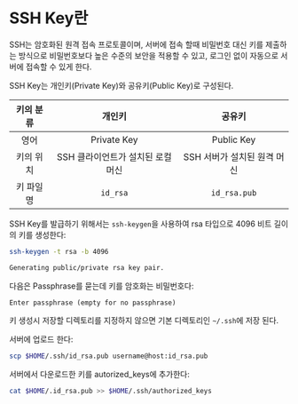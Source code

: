 # SSH Key란

SSH는 암호화된 원격 접속 프로토콜이며, 서버에 접속 할때 비밀번호 대신 키를 제출하는 방식으로 비밀번호보다 높은 수준의 보안을 적용할 수 있고, 로그인 없이 자동으로 서버에 접속할 수 있게 한다.

SSH Key는 개인키(Private Key)와 공유키(Public Key)로 구성된다.

| 키의 분류 |              개인키               |           공유키            |
| :-------: | :-------------------------------: | :-------------------------: |
|   영어    |            Private Key            |         Public Key          |
| 키의 위치 | SSH 클라이언트가 설치된 로컬 머신 | SSH 서버가 설치된 원격 머신 |
| 키 파일명 |             `id_rsa`              |        `id_rsa.pub`         |

SSH Key를 발급하기 위해서는 `ssh-keygen`을 사용하여 rsa 타입으로 4096 비트 길이의 키를 생성한다:

```sh
ssh-keygen -t rsa -b 4096
```

```sh
Generating public/private rsa key pair.
```

다음은 Passphrase를 묻는데 키를 암호화는 비밀번호다:

```
Enter passphrase (empty for no passphrase)
```

키 생성시 저장할 디렉토리를 지정하지 않으면 기본 디렉토리인 `~/.ssh`에 저장 된다.

서버에 업로드 한다:

```sh
scp $HOME/.ssh/id_rsa.pub username@host:id_rsa.pub
```

서버에서 다운로드한 키를 autorized_keys에 추가한다:

```sh
cat $HOME/.id_rsa.pub >> $HOME/.ssh/authorized_keys
```









